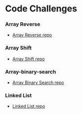 
# Code Challenges

### Array Reverse
* [Array Reverse repo](https://github.com/shiratap/data-structures-and-algorithms/tree/master/code-challenges/401/arrayReverse)

### Array Shift
* [Array Shift repo](https://github.com/shiratap/data-structures-and-algorithms/tree/master/code-challenges/401/arrayShift)

### Array-binary-search
* [Array Binary Search repo](https://github.com/shiratap/data-structures-and-algorithms/tree/master/code-challenges/401/binarySearch)

### Linked List
* [Linked List repo](https://github.com/shiratap/data-structures-and-algorithms/tree/master/code-challenges/401/linkedList)



